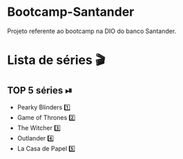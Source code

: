 # Bootcamp-Santander
Projeto referente ao bootcamp na DIO do banco Santander.

# Lista de séries  🎬



## TOP 5 séries  ⏯

- Pearky Blinders 1️⃣
- Game of Thrones 2️⃣
- The Witcher 3️⃣
- Outlander 4️⃣
- La Casa de Papel 5️⃣
